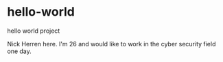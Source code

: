 # hello-world
hello world project

Nick Herren here. I'm 26 and would like to work in the cyber security field one day.

